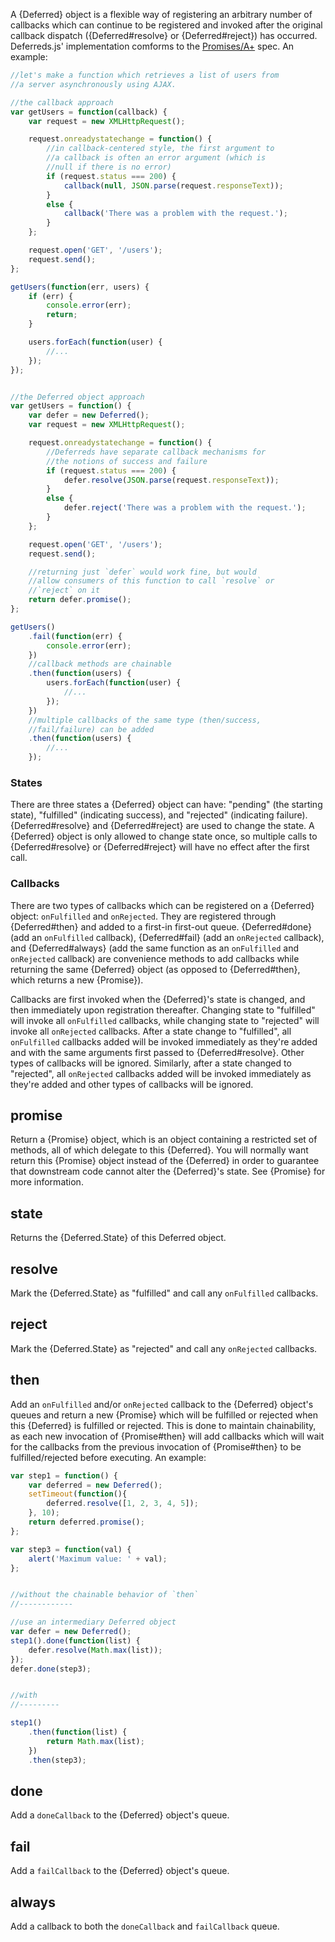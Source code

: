 A {Deferred} object is a flexible way of registering an arbitrary number of
callbacks which can continue to be registered and invoked after the original
callback dispatch ({Deferred#resolve} or {Deferred#reject}) has occurred.
Deferreds.js' implementation comforms to the
[Promises/A+](https://github.com/promises-aplus/promises-spec) spec. An
example:

```js
//let's make a function which retrieves a list of users from
//a server asynchronously using AJAX.

//the callback approach
var getUsers = function(callback) {
	var request = new XMLHttpRequest();

	request.onreadystatechange = function() {
		//in callback-centered style, the first argument to
		//a callback is often an error argument (which is
		//null if there is no error)
		if (request.status === 200) {
			callback(null, JSON.parse(request.responseText));
		}
		else {
			callback('There was a problem with the request.');
		}
	};

    request.open('GET', '/users');
    request.send();
};

getUsers(function(err, users) {
	if (err) {
		console.error(err);
		return;
	}

	users.forEach(function(user) {
		//...
	});
});


//the Deferred object approach
var getUsers = function() {
	var defer = new Deferred();
	var request = new XMLHttpRequest();

	request.onreadystatechange = function() {
		//Deferreds have separate callback mechanisms for
		//the notions of success and failure
		if (request.status === 200) {
			defer.resolve(JSON.parse(request.responseText));
		}
		else {
			defer.reject('There was a problem with the request.');
		}
	};

    request.open('GET', '/users');
    request.send();

	//returning just `defer` would work fine, but would
	//allow consumers of this function to call `resolve` or
	//`reject` on it
	return defer.promise();
};

getUsers()
	.fail(function(err) {
		console.error(err);
	})
	//callback methods are chainable
	.then(function(users) {
		users.forEach(function(user) {
			//...
		});
	})
	//multiple callbacks of the same type (then/success,
	//fail/failure) can be added
	.then(function(users) {
		//...
	});
```


### States

There are three states a {Deferred} object can have: "pending" (the starting
state), "fulfilled" (indicating success), and "rejected" (indicating failure).
{Deferred#resolve} and {Deferred#reject} are used to change the state. A
{Deferred} object is only allowed to change state once, so multiple calls to
{Deferred#resolve} or {Deferred#reject} will have no effect after the first
call.


### Callbacks

There are two types of callbacks which can be registered on a {Deferred}
object: `onFulfilled` and `onRejected`. They are registered through
{Deferred#then} and added to a first-in first-out queue. {Deferred#done} (add
an `onFulfilled` callback), {Deferred#fail} (add an `onRejected` callback), and
{Deferred#always} (add the same function as an `onFulfilled` and `onRejected`
callback) are convenience methods to add callbacks while returning the same
{Deferred} object (as opposed to {Deferred#then}, which returns a new
{Promise}).

Callbacks are first invoked when the {Deferred}'s state is changed, and then
immediately upon registration thereafter. Changing state to "fulfilled" will
invoke all `onFulfilled` callbacks, while changing state to "rejected" will
invoke all `onRejected` callbacks. After a state change to "fulfilled", all
`onFulfilled` callbacks added will be invoked immediately as they're added and
with the same arguments first passed to {Deferred#resolve}. Other types of
callbacks will be ignored.  Similarly, after a state changed to "rejected", all
`onRejected` callbacks added will be invoked immediately as they're added and
other types of callbacks will be ignored.




## promise

Return a {Promise} object, which is an object containing a restricted set of
methods, all of which delegate to this {Deferred}. You will normally want
return this {Promise} object instead of the {Deferred} in order to guarantee
that downstream code cannot alter the {Deferred}'s state. See {Promise} for
more information.




## state

Returns the {Deferred.State} of this Deferred object.




## resolve

Mark the {Deferred.State} as "fulfilled" and call any `onFulfilled` callbacks.




## reject

Mark the {Deferred.State} as "rejected" and call any `onRejected` callbacks.




## then

Add an `onFulfilled` and/or `onRejected` callback to the {Deferred} object's
queues and return a new {Promise} which will be fulfilled or rejected when this
{Deferred} is fulfilled or rejected. This is done to maintain chainability, as
each new invocation of {Promise#then} will add callbacks which will wait for
the callbacks from the previous invocation of {Promise#then} to be
fulfilled/rejected before executing. An example:

```js
var step1 = function() {
	var deferred = new Deferred();
	setTimeout(function(){
		deferred.resolve([1, 2, 3, 4, 5]);
	}, 10);
	return deferred.promise();
};

var step3 = function(val) {
	alert('Maximum value: ' + val);
};


//without the chainable behavior of `then`
//------------

//use an intermediary Deferred object
var defer = new Deferred();
step1().done(function(list) {
	defer.resolve(Math.max(list));
});
defer.done(step3);


//with
//---------

step1()
	.then(function(list) {
		return Math.max(list);
	})
	.then(step3);
```




## done

Add a `doneCallback` to the {Deferred} object's queue.




## fail

Add a `failCallback` to the {Deferred} object's queue.




## always

Add a callback to both the `doneCallback` and `failCallback` queue.
